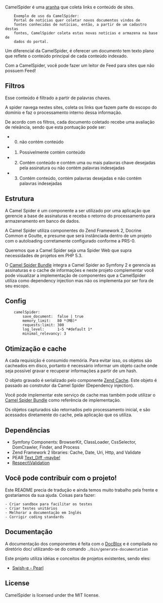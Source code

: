 
CamelSpider é uma [aranha](http://www.camel-spiders.net/) que coleta links e conteúdo de sites.

        Exemplo de uso da CamelSpider:
        Portal de notícias quer coletar novos documentos vindos de
        fontes conhecidas de notícias, então, a partir de um cadastro destas
        fontes, CamelSpider coleta estas novas notícias e armazena na base de
        dados do portal.


Um diferencial da CamelSpider, é oferecer um documento tem texto plano
que reflete o conteúdo principal de cada conteúdo indexado.

Com a CamelSpider, você pode fazer um leitor de Feed para sites que não
possuem Feed!

## Filtros

Esse conteúdo é filtrado a partir de palavras chaves.

A spider navega nestes sites, coleta os links que fazem parte do escopo do domínio e faz o processamento interno dessa informação.

De acordo com os filtros, cada documento coletado recebe uma avaliação
de releância, sendo que esta pontuação pode ser:

 * 0) não contém conteúdo
 * 1) Possivelmente contém conteúdo
 * 2) Contém conteúdo e contém uma ou mais palavras chave desejadas pela assinatura ou não contém palavras indesejadas
 * 3) Contém conteúdo, contém palavras desejadas e não contém palavras indesejadas

## Estrutura 

A Camel Spider é um componente a ser utilizado por uma aplicação que gerencie a base de assinaturas e receba o retorno do processamento para armazenamento em banco de dados.

A Camel Spider utiliza componentes do Zend Framework 2, Docrine Common e Goutte, e presume que será instânciada dentro de um projeto com o autoloading corretamente configurado conforme a PRS-0.

Queremos que a Camel Spider seja uma Spider Web que supra necessidades de projetos em PHP 5.3.

O [Camel Spider Bundle](http://github.com/gpupo/CamelSpiderBundle) integra a Camel Spider ao Symfony 2 e gerencia as assinaturas e o cache de informações e neste projeto complementar você pode visualizar a implementação de componentes que a CamelSpider utiliza como dependency injection mas não os implementa por ser fora de seu escopo.

## Config

        camelSpider:
            save_document:  false | true
            memory_limit:   80 *(MB)*
            requests:limit: 300 
            log_level:      1~5 *#default 1*
            minimal_relevancy: 3

## Otimização e cache

A cada requisição é consumido memória.
Para evitar isso, os objetos são cacheados em disco, portanto é
necessário informar um objeto cache onde seja possível gravar e
recuperar informações a partir de um hash.


O objeto gravado é serializado pelo componente [Zend Cache](http://framework.zend.com/manual/en/zend.cache.html).
Este objeto é passado ao construtor da Camel Spider (Dependency
injection).

Você pode implementar este serviço de cache mas também pode utilizar o  [Camel Spider Bundle](http://github.com/gpupo/CamelSpiderBundle) como referência de implementação.


Os objetos capturados são retornados pelo processamento inicial, e são
acessados diretamente do cache, pela aplicação que os utiliza.

## Dependências

* Symfony Components: BrowserKit, ClassLoader, CssSelector, DomCrawler, Finder, and Process
* Zend Framework 2 libraries: Cache, Date, Uri, Http, and Validate
* PEAR [Text_Diff -maybe!](http://pear.php.net/package/Text_Diff)
* [Respect\Validation](http://respect.github.com)


## Você pode contribuir com o projeto!

Este README precia de tradução e ainda temos muito trabalho pela frente e gostaríamos da sua ajuda.
Coisas para fazer:

    - Criar sandbox para facilitar os testes
    - Criar testes unitários
    - Melhorar a documentação em Inglês
    - Corrigir coding standards


## Documentação

A documentação dos componentes é feita com o [DocBlox](http://www.docblox-project.org/) 
e é compilada no diretório doc/ utilizando-se do comando
`./bin/generate-documentation`

Este projeto utiliza idéias e conceitos de projetos existentes, sendo eles:

* [Swish-e - Pearl](http://swish-e.org/docs/spider.html)


## License

CamelSpider is licensed under the MIT license. 
